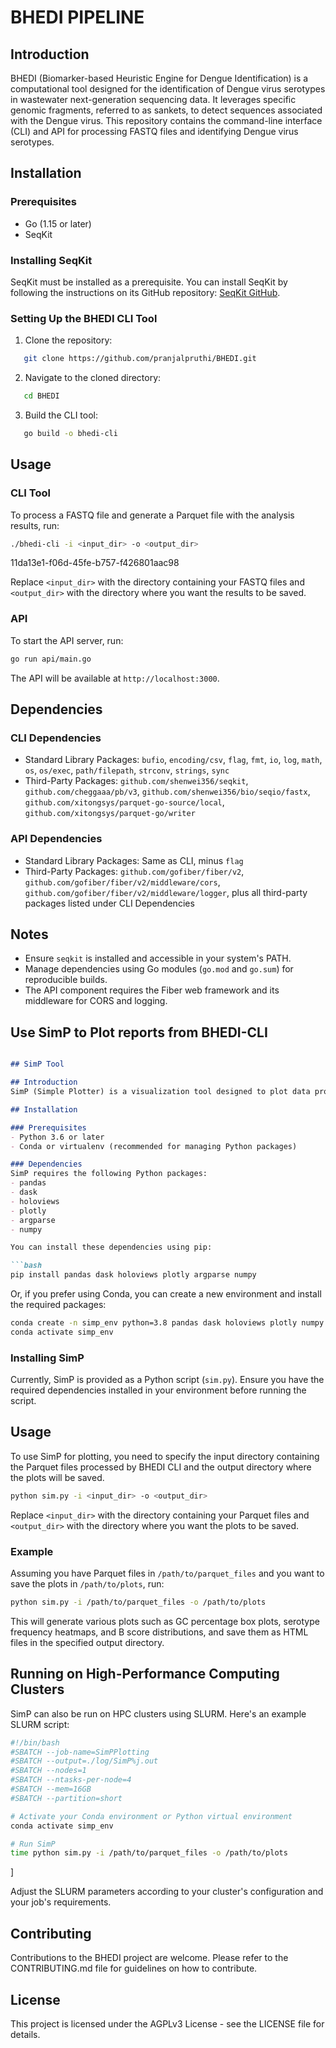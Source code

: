 # BHEDI PIPELINE
## Introduction
BHEDI (Biomarker-based Heuristic Engine for Dengue Identification) is a computational tool designed for the identification of Dengue virus serotypes in wastewater next-generation sequencing data. It leverages specific genomic fragments, referred to as sankets, to detect sequences associated with the Dengue virus. This repository contains the command-line interface (CLI) and API for processing FASTQ files and identifying Dengue virus serotypes.

## Installation

### Prerequisites
- Go (1.15 or later)
- SeqKit

### Installing SeqKit
SeqKit must be installed as a prerequisite. You can install SeqKit by following the instructions on its GitHub repository: [SeqKit GitHub](https://github.com/shenwei356/seqkit).

### Setting Up the BHEDI CLI Tool
1. Clone the repository:
   
```bash
   git clone https://github.com/pranjalpruthi/BHEDI.git
   ```

2. Navigate to the cloned directory:
   
```bash
   cd BHEDI
   ```

3. Build the CLI tool:
   
```bash
   go build -o bhedi-cli
   ```


## Usage

### CLI Tool
To process a FASTQ file and generate a Parquet file with the analysis results, run:

```bash
./bhedi-cli -i <input_dir> -o <output_dir>
```
11da13e1-f06d-45fe-b757-f426801aac98

Replace `<input_dir>` with the directory containing your FASTQ files and `<output_dir>` with the directory where you want the results to be saved.

### API
To start the API server, run:

```bash
go run api/main.go
```

The API will be available at `http://localhost:3000`.

## Dependencies

### CLI Dependencies
- Standard Library Packages: `bufio`, `encoding/csv`, `flag`, `fmt`, `io`, `log`, `math`, `os`, `os/exec`, `path/filepath`, `strconv`, `strings`, `sync`
- Third-Party Packages: `github.com/shenwei356/seqkit`, `github.com/cheggaaa/pb/v3`, `github.com/shenwei356/bio/seqio/fastx`, `github.com/xitongsys/parquet-go-source/local`, `github.com/xitongsys/parquet-go/writer`

### API Dependencies
- Standard Library Packages: Same as CLI, minus `flag`
- Third-Party Packages: `github.com/gofiber/fiber/v2`, `github.com/gofiber/fiber/v2/middleware/cors`, `github.com/gofiber/fiber/v2/middleware/logger`, plus all third-party packages listed under CLI Dependencies

## Notes
- Ensure `seqkit` is installed and accessible in your system's PATH.
- Manage dependencies using Go modules (`go.mod` and `go.sum`) for reproducible builds.
- The API component requires the Fiber web framework and its middleware for CORS and logging.




## Use SimP to Plot reports from BHEDI-CLI

```markdown

## SimP Tool

## Introduction
SimP (Simple Plotter) is a visualization tool designed to plot data processed by the BHEDI CLI tool. It leverages Python libraries such as Pandas, Dask, HoloViews, and Plotly to generate insightful plots from Parquet files containing analysis results of Dengue virus serotypes in wastewater next-generation sequencing data. SimP supports various plot types including GC percentage box plots, serotype frequency heatmaps, and B score distributions.

## Installation

### Prerequisites
- Python 3.6 or later
- Conda or virtualenv (recommended for managing Python packages)

### Dependencies
SimP requires the following Python packages:
- pandas
- dask
- holoviews
- plotly
- argparse
- numpy

You can install these dependencies using pip:

```bash
pip install pandas dask holoviews plotly argparse numpy
```


Or, if you prefer using Conda, you can create a new environment and install the required packages:

```bash
conda create -n simp_env python=3.8 pandas dask holoviews plotly numpy
conda activate simp_env
```


### Installing SimP
Currently, SimP is provided as a Python script (`sim.py`). Ensure you have the required dependencies installed in your environment before running the script.

## Usage

To use SimP for plotting, you need to specify the input directory containing the Parquet files processed by BHEDI CLI and the output directory where the plots will be saved.


```bash
python sim.py -i <input_dir> -o <output_dir>
```


Replace `<input_dir>` with the directory containing your Parquet files and `<output_dir>` with the directory where you want the plots to be saved.

### Example
Assuming you have Parquet files in `/path/to/parquet_files` and you want to save the plots in `/path/to/plots`, run:


```bash
python sim.py -i /path/to/parquet_files -o /path/to/plots
```


This will generate various plots such as GC percentage box plots, serotype frequency heatmaps, and B score distributions, and save them as HTML files in the specified output directory.

## Running on High-Performance Computing Clusters
SimP can also be run on HPC clusters using SLURM. Here's an example SLURM script:


```bash
#!/bin/bash
#SBATCH --job-name=SimPPlotting
#SBATCH --output=./log/SimP%j.out
#SBATCH --nodes=1
#SBATCH --ntasks-per-node=4
#SBATCH --mem=16GB
#SBATCH --partition=short

# Activate your Conda environment or Python virtual environment
conda activate simp_env

# Run SimP
time python sim.py -i /path/to/parquet_files -o /path/to/plots
```
]

Adjust the SLURM parameters according to your cluster's configuration and your job's requirements.




## Contributing
Contributions to the BHEDI project are welcome. Please refer to the CONTRIBUTING.md file for guidelines on how to contribute.

## License
This project is licensed under the AGPLv3 License - see the LICENSE file for details.

```
